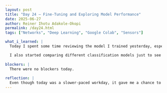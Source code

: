 ```yaml
---
layout: post
title: "Day 24 – Fine-Tuning and Exploring Model Performance"
date: 2025-06-27
author: Reiner Ihotu Adakole-Okopi
permalink: /day24.html
tags: ["Networks", "Deep Learning", "Google Colab", "Sensors"]

what_i_learned: |
  Today I spent some time reviewing the model I trained yesterday, especially focusing on the metrics like precision, recall, and F1-score to better understand what parts of the model were strong and where it still needs improvement. I also explored how tweaking parameters in the Random Forest algorithm—like the number of estimators—can impact accuracy. It helped me see that machine learning isn’t just about running code once; it’s about continuously testing and refining until the results actually make sense.

  I also started comparing different classification models just to see how they perform on the same dataset. It was interesting to notice how even small changes in the model or data can lead to very different outcomes in predictions.
  
blockers: |
  There were no blockers today. 
  
reflection: |
  Even though today was a slower-paced workday, it gave me a chance to dive deeper into understanding how model performance is judged beyond just accuracy. I started thinking about how the model might behave with different or larger datasets and how it could be improved to make better predictions in a real-world setting. This was a good reminder that small adjustments can lead to more reliable results over time. It felt good to build on what I learned yesterday, and I’m starting to feel more confident in explaining my process to others.
---
```

